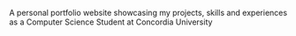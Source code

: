 A personal portfolio website showcasing my projects, skills and experiences as a Computer Science Student at Concordia University
